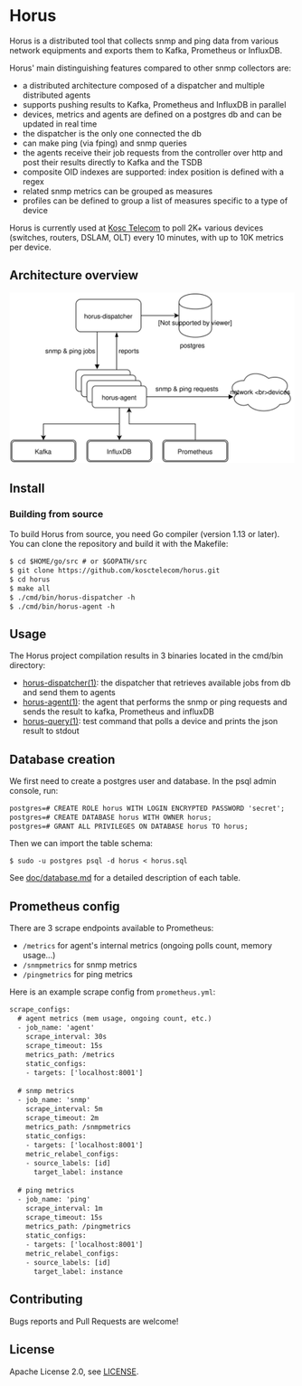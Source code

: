 # Horus

Horus is a distributed tool that collects snmp and ping data from various network equipments and exports them to Kafka, Prometheus or InfluxDB.

Horus' main distinguishing features compared to other snmp collectors are:

- a distributed architecture composed of a dispatcher and multiple distributed agents
- supports pushing results to Kafka, Prometheus and InfluxDB in parallel
- devices, metrics and agents are defined on a postgres db and can be updated in real time
- the dispatcher is the only one connected the db
- can make ping (via fping) and snmp queries
- the agents receive their job requests from the controller over http and post their results directly to Kafka and the TSDB
- composite OID indexes are supported: index position is defined with a regex
- related snmp metrics can be grouped as measures
- profiles can be defined to group a list of measures specific to a type of device

Horus is currently used at [Kosc Telecom](https://www.kosc-telecom.fr/en/home/) to poll 2K+ various devices (switches, routers, DSLAM, OLT) every 10 minutes, with up to 10K metrics per device.


## Architecture overview

![](./doc/horus-architecture.svg)


## Install

### Building from source

To build Horus from source, you need Go compiler (version 1.13 or later). You can clone the repository and build it with the Makefile:

```
$ cd $HOME/go/src # or $GOPATH/src
$ git clone https://github.com/kosctelecom/horus.git
$ cd horus
$ make all
$ ./cmd/bin/horus-dispatcher -h
$ ./cmd/bin/horus-agent -h
```


## Usage

The Horus project compilation results in 3 binaries located in the cmd/bin directory:

- [horus-dispatcher(1)](./doc/horus-dispatcher.1.md): the dispatcher that retrieves available jobs from db and send them to agents
- [horus-agent(1)](./doc/horus-agent.1.md): the agent that performs the snmp or ping requests and sends the result to kafka, Prometheus and influxDB
- [horus-query(1)](./doc/horus-query.1.md): test command that polls a device and prints the json result to stdout


## Database creation

We first need to create a postgres user and database. In the psql admin console, run:

```
postgres=# CREATE ROLE horus WITH LOGIN ENCRYPTED PASSWORD 'secret';
postgres=# CREATE DATABASE horus WITH OWNER horus;
postgres=# GRANT ALL PRIVILEGES ON DATABASE horus TO horus;
```

Then we can import the table schema:

```
$ sudo -u postgres psql -d horus < horus.sql
```

See [doc/database.md](./doc/database.md) for a detailed description of each table.


## Prometheus config

There are 3 scrape endpoints available to Prometheus:

- `/metrics` for agent's internal metrics (ongoing polls count, memory usage...)
- `/snmpmetrics` for snmp metrics
- `/pingmetrics` for ping metrics

Here is an example scrape config from `prometheus.yml`:

```
scrape_configs:
  # agent metrics (mem usage, ongoing count, etc.)
  - job_name: 'agent'
    scrape_interval: 30s
    scrape_timeout: 15s
    metrics_path: /metrics
    static_configs:
    - targets: ['localhost:8001']

  # snmp metrics
  - job_name: 'snmp'
    scrape_interval: 5m
    scrape_timeout: 2m
    metrics_path: /snmpmetrics
    static_configs:
    - targets: ['localhost:8001']
    metric_relabel_configs:
    - source_labels: [id]
      target_label: instance

  # ping metrics
  - job_name: 'ping'
    scrape_interval: 1m
    scrape_timeout: 15s
    metrics_path: /pingmetrics
    static_configs:
    - targets: ['localhost:8001']
    metric_relabel_configs:
    - source_labels: [id]
      target_label: instance
```

## Contributing

Bugs reports and Pull Requests are welcome!


## License

Apache License 2.0, see [LICENSE](./LICENSE).
